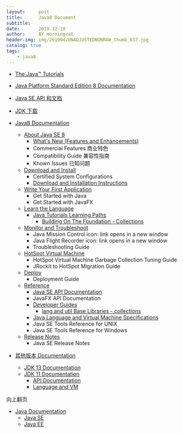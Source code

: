```yaml
---
layout:     post
title:      Java8 Document
subtitle:   
date:       2019-12-19
author:     BY morningcat
header-img: img/201904/UNADJUSTEDNONRAW_thumb_637.jpg
catalog: true
tags:
    - java8
---
```


- [The Java™ Tutorials](https://docs.oracle.com/javase/tutorial/index.html)
- [Java Platform Standard Edition 8 Documentation](https://docs.oracle.com/javase/8/docs/index.html)
- [Java SE API 和文档](https://www.oracle.com/technetwork/cn/java/javase/documentation/api-jsp-136079-zhs.html)
- [JDK 下载](https://www.oracle.com/technetwork/java/javase/archive-139210.html)


- [Java8 Documentation](https://docs.oracle.com/javase/8/)
    - [About Java SE 8](https://docs.oracle.com/javase/8/)
        - [What's New (Features and Enhancements)](https://www.oracle.com/technetwork/java/javase/8-whats-new-2157071.html)
        - Commercial Features 商业特色
        - Compatibility Guide 兼容性指南
        - Known Issues 已知问题
    - [Download and Install](https://docs.oracle.com/javase/8/)
        - Certified System Configurations
        - [Download and Installation Instructions](https://docs.oracle.com/javase/8/docs/technotes/guides/install/install_overview.html)
    - [Write Your First Application](https://docs.oracle.com/javase/8/)
        - Get Started with Java
        - Get Started with JavaFX
    - [Learn the Language](https://docs.oracle.com/javase/8/)
        - [Java Tutorials Learning Paths](https://docs.oracle.com/javase/tutorial/tutorialLearningPaths.html)
            - [Building On The Foundation - Collections](https://docs.oracle.com/javase/tutorial/collections/index.html)
    - [Monitor and Troubleshoot](https://docs.oracle.com/javase/8/)
        - Java Mission Control icon: link opens in a new window
        - Java Flight Recorder icon: link opens in a new window
        - Troubleshooting Guide
    - [HotSpot Virtual Machine](https://docs.oracle.com/javase/8/)
        - HotSpot Virtual Machine Garbage Collection Tuning Guide
        - JRockit to HotSpot Migration Guide
    - [Deploy](https://docs.oracle.com/javase/8/)
        - Deployment Guide
    - [Reference](https://docs.oracle.com/javase/8/)
        - [Java SE API Documentation](https://docs.oracle.com/javase/8/docs/api/index.html)
        - JavaFX API Documentation
        - [Developer Guides](https://docs.oracle.com/javase/8/docs/index.html)
            - [lang and util Base Libraries - collections](https://docs.oracle.com/javase/8/docs/technotes/guides/collections/index.html)
        - [Java Language and Virtual Machine Specifications](https://docs.oracle.com/javase/specs/index.html)
        - Java SE Tools Reference for UNIX
        - Java SE Tools Reference for Windows
    - [Release Notes](https://docs.oracle.com/javase/8/)
        - Java SE Release Notes
- [其他版本 Documentation](https://docs.oracle.com/en/java/javase/)
    - [JDK 13 Documentation](https://docs.oracle.com/en/java/javase/13/)
    - [JDK 11 Documentation](https://docs.oracle.com/en/java/javase/11/)
        - [API Documentation](https://docs.oracle.com/en/java/javase/11/docs/api/overview-summary.html)
        - [Language and VM](https://docs.oracle.com/javase/specs/index.html)


向上翻页

- [Java Documentation](https://docs.oracle.com/en/java/index.html)
    - [Java SE](https://docs.oracle.com/en/java/javase/)
    - [Java EE](https://docs.oracle.com/javaee/7/index.html)

